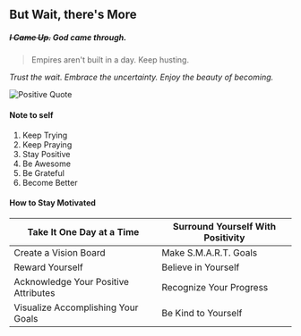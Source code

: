 ## But Wait, there's More

##### ~~I Came Up.~~ God came through.

>Empires aren't built in a day.
>Keep husting.

*Trust the wait. Embrace the uncertainty. Enjoy the beauty of becoming.*

![Positive Quote](IMG_9452.jpeg)

#### Note to self
1. Keep Trying
2. Keep Praying
3. Stay Positive
4. Be Awesome
5. Be Grateful
6. Become Better


#### How to Stay Motivated

Take It One Day at a Time | Surround Yourself With Positivity
------------------------- | ---------------------------------
Create a Vision Board | Make S.M.A.R.T. Goals
Reward Yourself | Believe in Yourself
Acknowledge Your Positive Attributes | Recognize Your Progress
Visualize Accomplishing Your Goals | Be Kind to Yourself
